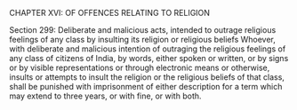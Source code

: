 CHAPTER XVI: OF OFFENCES RELATING TO RELIGION

Section 299: Deliberate and malicious acts, intended to outrage religious feelings of any class by insulting its religion or religious beliefs
Whoever, with deliberate and malicious intention of outraging the religious feelings of any class of citizens of India, by words, either spoken or written, or by signs or by visible representations or through electronic means or otherwise, insults or attempts to insult the religion or the religious beliefs of that class, shall be punished with imprisonment of either description for a term which may extend to three years, or with fine, or with both.

